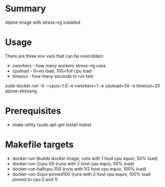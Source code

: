 # Summary
Alpine image with stress-ng installed

# Usage

There are three env vars that can be overridden:
  * nworkers - how many workers stress-ng uses
  * cpuload - 0=no load, 100=full cpu load
  * timeout - how many seconds to run test

sudo docker run -it --cpus=1.0 -e nworkers=1 -e cpuload=50 -e timeout=20 alpine-stressng


# Prerequisites
* make utility (sudo apt-get install make)


# Makefile targets
* docker-run (builds docker image, runs with 1 host cpu equiv, 50% load)
* docker-run-2cpu-50 (runs with 2 host cpu equiv, 50% load)
* docker-run-halfcpu-100 (runs with 1/2 host cpu equiv, 100% load)
* docker-run-2cpu-pinned100 (runs with 2 host cpu equiv, 100% load pinned to cpu 0 and 1)

